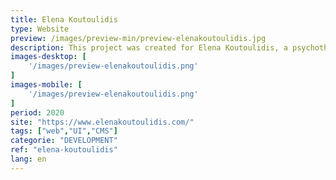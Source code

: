 ```yaml
---
title: Elena Koutoulidis
type: Website
preview: /images/preview-min/preview-elenakoutoulidis.jpg
description: This project was created for Elena Koutoulidis, a psychotherapist in Bordeaux. The aim of this site is to inform Elena's clients about the services she offers, as well as her various updates, such as the annual seminar she organizes. With her new website, Elena now has a reference platform where she is free to post whatever she wishes.
images-desktop: [
    '/images/preview-elenakoutoulidis.png'
]
images-mobile: [
    '/images/preview-elenakoutoulidis.png'
]
period: 2020
site: "https://www.elenakoutoulidis.com/"
tags: ["web","UI","CMS"]
categorie: "DEVELOPMENT"
ref: "elena-koutoulidis"
lang: en
---
```

